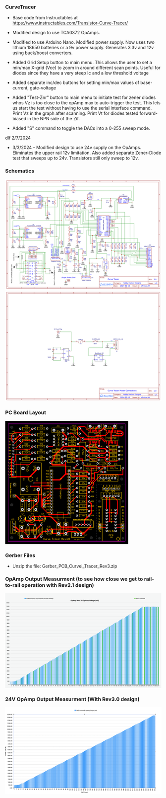 ### CurveTracer

* Base code from Instructables at https://www.instructables.com/Transistor-Curve-Tracer/

* Modified design to use TCA0372 OpAmps.

* Modified to use Arduino Nano.  Modified power supply.  Now uses two lithium 18650 batteries or a 9v power supply.
Generates 3.3v and 12v using buck/boost converters.

* Added Grid Setup button to main menu.  This allows the user to set a min/max X-grid (Vce) to zoom in around different
scan points.  Useful for diodes since they have a very steep Ic and a low threshold voltage

* Added separate inc/dec buttons for setting min/max values of base-current, gate-voltage

* Added "Test-Znr" button to main menu to initiate test for zener diodes whos Vz is too close to the opAmp max to auto-trigger the test.
This lets us start the test without having to use the serial interface command.
Print Vz in the graph after scanning.  Print Vt for diodes tested forward-biased in the NPN side of the Zif.

* Added "S" command to toggle the DACs into a 0-255 sweep mode.

dlf  2/7/2024

* 3/3/2024 - Modified design to use 24v supply on the OpAmps.  Eliminates the upper rail 12v limitation.  Also added separate Zener-Diode test
that sweeps up to 24v.  Transistors still only sweep to 12v.


### Schematics
![Alt text](./Schematic_Sheet1.png "Schematic_Sheet1")
![Alt text](./Schematic_Sheet2.png "Schematic_Sheet2")


### PC Board Layout
![Alt text](./PCB_Curve_Tracer_Rev3.png "PC Board Layout")

### Gerber Files
* Unzip the file: Gerber_PCB_Curvei_Tracer_Rev3.zip

### OpAmp Output Measurment (to see how close we get to rail-to-rail operation with Rev2.1 design)
![Alt text](./DacVsOpAmpOut.png "DAC count Vs OpAmp Output")

### 24V OpAmp Output Measurment (With Rev3.0 design)
![Alt text](./DAC_vs_24VOpAmpOut.png "DAC count Vs 24V OpAmp Output")
